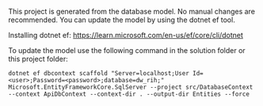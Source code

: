 ﻿This project is generated from the database  model. No manual changes are recommended. You can update the model by using the dotnet ef tool.

Installing dotnet ef: https://learn.microsoft.com/en-us/ef/core/cli/dotnet

To update the model use the following command in the solution folder or this project folder:

	dotnet ef dbcontext scaffold "Server=localhost;User Id=<user>;Password=<password>;database=dw_rih;" Microsoft.EntityFrameworkCore.SqlServer --project src/DatabaseContext --context ApiDbContext --context-dir . --output-dir Entities --force